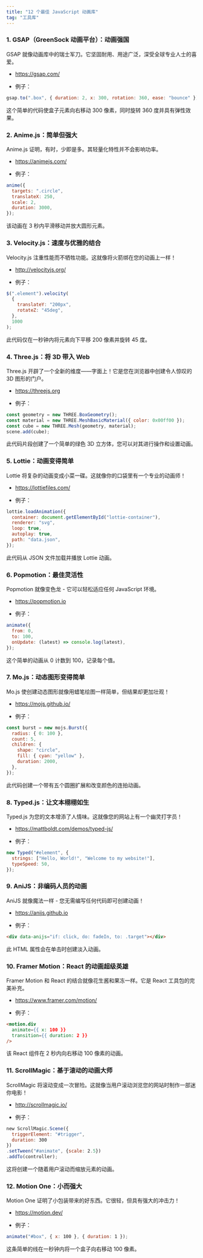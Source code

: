 ```yaml
---
title: "12 个最佳 JavaScript 动画库"
tag: "工具库"
---
```


### 1. GSAP（GreenSock 动画平台）：动画强国

GSAP 就像动画库中的瑞士军刀。它坚固耐用、用途广泛，深受全球专业人士的喜爱。

- https://gsap.com/

- 例子：

```js
gsap.to(".box", { duration: 2, x: 300, rotation: 360, ease: "bounce" });
```

这个简单的代码使盒子元素向右移动 300 像素，同时旋转 360 度并具有弹性效果。

### 2. Anime.js：简单但强大

Anime.js 证明，有时，少即是多。其轻量化特性并不会影响功率。

- https://animejs.com/

- 例子：

```js
anime({
  targets: ".circle",
  translateX: 250,
  scale: 2,
  duration: 3000,
});
```

该动画在 3 秒内平滑移动并放大圆形元素。

### 3. Velocity.js：速度与优雅的结合

Velocity.js 注重性能而不牺牲功能。这就像将火箭绑在您的动画上一样！

- http://velocityjs.org/

- 例子：

```js
$(".element").velocity(
  {
    translateY: "200px",
    rotateZ: "45deg",
  },
  1000
);
```

此代码仅在一秒钟内将元素向下平移 200 像素并旋转 45 度。

### 4. Three.js：将 3D 带入 Web

Three.js 开辟了一个全新的维度——字面上！它是您在浏览器中创建令人惊叹的 3D 图形的门户。

- https://threejs.org

- 例子：

```js
const geometry = new THREE.BoxGeometry();
const material = new THREE.MeshBasicMaterial({ color: 0x00ff00 });
const cube = new THREE.Mesh(geometry, material);
scene.add(cube);
```

此代码片段创建了一个简单的绿色 3D 立方体，您可以对其进行操作和设置动画。

### 5. Lottie：动画变得简单

Lottie 将复杂的动画变成小菜一碟。这就像你的口袋里有一个专业的动画师！

- https://lottiefiles.com/

- 例子：

```js
lottie.loadAnimation({
  container: document.getElementById("lottie-container"),
  renderer: "svg",
  loop: true,
  autoplay: true,
  path: "data.json",
});
```

此代码从 JSON 文件加载并播放 Lottie 动画。

### 6. Popmotion：最佳灵活性

Popmotion 就像变色龙 - 它可以轻松适应任何 JavaScript 环境。

- https://popmotion.io

- 例子：

```js
animate({
  from: 0,
  to: 100,
  onUpdate: (latest) => console.log(latest),
});
```

这个简单的动画从 0 计数到 100，记录每个值。

### 7. Mo.js：动态图形变得简单

Mo.js 使创建动态图形就像用蜡笔绘图一样简单，但结果却更加壮观！

- https://mojs.github.io/

- 例子：

```js
const burst = new mojs.Burst({
  radius: { 0: 100 },
  count: 5,
  children: {
    shape: "circle",
    fill: { cyan: "yellow" },
    duration: 2000,
  },
});
```

此代码创建一个带有五个圆圈扩展和改变颜色的连拍动画。

### 8. Typed.js：让文本栩栩如生

Typed.js 为您的文本增添了人情味。这就像您的网站上有一个幽灵打字员！

- https://mattboldt.com/demos/typed-js/

- 例子：

```js
new Typed("#element", {
  strings: ["Hello, World!", "Welcome to my website!"],
  typeSpeed: 50,
});
```

### 9. AniJS：非编码人员的动画

AniJS 就像魔法一样 - 您无需编写任何代码即可创建动画！

- https://anijs.github.io

- 例子：

```html
<div data-anijs="if: click, do: fadeIn, to: .target"></div>
```

此 HTML 属性会在单击时创建淡入动画。

### 10. Framer Motion：React 的动画超级英雄

Framer Motion 和 React 的结合就像花生酱和果冻一样。它是 React 工具包的完美补充。

- https://www.framer.com/motion/

- 例子：

```html
<motion.div
  animate={{ x: 100 }}
  transition={{ duration: 2 }}
/>
```

该 React 组件在 2 秒内向右移动 100 像素的动画。

### 11. ScrollMagic：基于滚动的动画大师

ScrollMagic 将滚动变成一次冒险。这就像当用户滚动浏览您的网站时制作一部迷你电影！

- http://scrollmagic.io/

- 例子：

```js
new ScrollMagic.Scene({
  triggerElement: "#trigger",
  duration: 300
})
.setTween("#animate", {scale: 2.5})
.addTo(controller);
```

这将创建一个随着用户滚动而缩放元素的动画。

### 12. Motion One：小而强大

Motion One 证明了小包装带来的好东西。它很轻，但具有强大的冲击力！

- https://motion.dev/

- 例子：

```js
animate("#box", { x: 100 }, { duration: 1 });
```

这条简单的线在一秒钟内将一个盒子向右移动 100 像素。